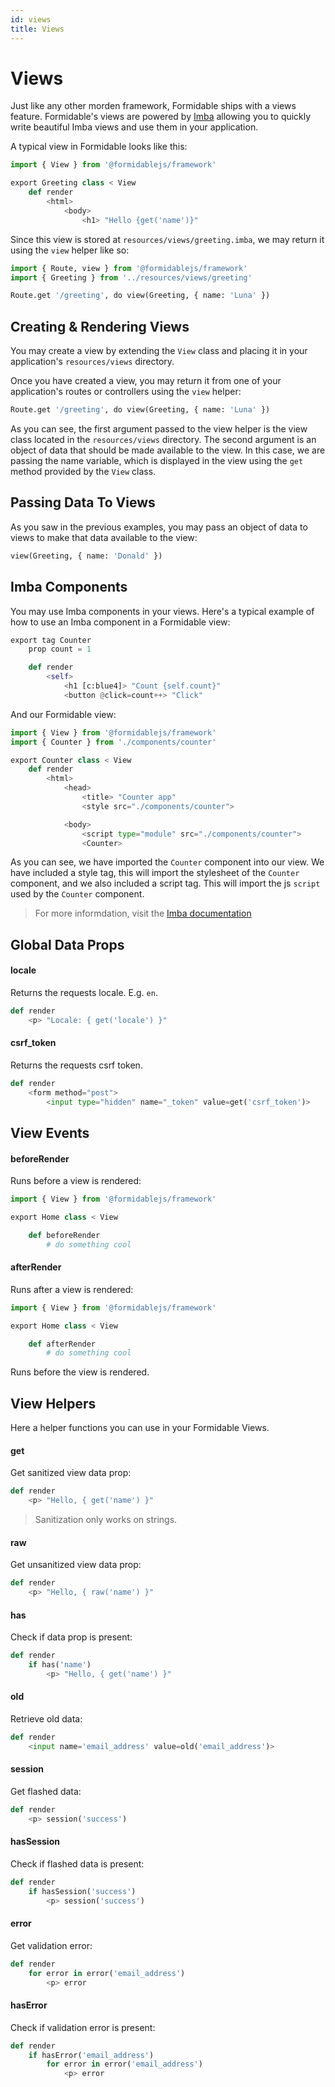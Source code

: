 ```yaml
---
id: views
title: Views
---
```


# Views

Just like any other morden framework, Formidable ships with a views feature. Formidable's views are powered by [Imba](https://imba.io/) allowing you to quickly write beautiful Imba views and use them in your application.

A typical view in Formidable looks like this:

```py title="resources/views/greeting.imba"
import { View } from '@formidablejs/framework'

export Greeting class < View
	def render
		<html>
			<body>
				<h1> "Hello {get('name')}"
```

Since this view is stored at `resources/views/greeting.imba`, we may return it using the `view` helper like so:

```py title="routes/api.imba"
import { Route, view } from '@formidablejs/framework'
import { Greeting } from '../resources/views/greeting'

Route.get '/greeting', do view(Greeting, { name: 'Luna' })
```

## Creating & Rendering Views

You may create a view by extending the `View` class and placing it in your application's `resources/views` directory.

Once you have created a view, you may return it from one of your application's routes or controllers using the `view` helper:

```py
Route.get '/greeting', do view(Greeting, { name: 'Luna' })
```

As you can see, the first argument passed to the view helper is the view class located in the `resources/views` directory. The second argument is an object of data that should be made available to the view. In this case, we are passing the name variable, which is displayed in the view using the `get` method provided by the `View` class.

## Passing Data To Views

As you saw in the previous examples, you may pass an object of data to views to make that data available to the view:

```py
view(Greeting, { name: 'Donald' })
```

## Imba Components

You may use Imba components in your views. Here's a typical example of how to use an Imba component in a Formidable view:

```py title="resources/views/components/counter.imba"
export tag Counter
	prop count = 1

	def render
		<self>
			<h1 [c:blue4]> "Count {self.count}"
			<button @click=count++> "Click"

```

And our Formidable view:

```py title="resources/views/app.imba"
import { View } from '@formidablejs/framework'
import { Counter } from './components/counter'

export Counter class < View
	def render
		<html>
			<head>
				<title> "Counter app"
				<style src="./components/counter">

			<body>
				<script type="module" src="./components/counter">
				<Counter>
```

As you can see, we have imported the `Counter` component into our view.
We have included a style tag, this will import the stylesheet of the `Counter` component, and we also included a script tag. This will import the js `script` used by the `Counter` component.

> For more informdation, visit the [Imba documentation](https://imba.io/tags/custom-components)

## Global Data Props

#### locale

Returns the requests locale. E.g. `en`.

```py
def render
	<p> "Locale: { get('locale') }"
```

#### csrf_token

Returns the requests csrf token.

```py
def render
	<form method="post">
		<input type="hidden" name="_token" value=get('csrf_token')>
```

## View Events

#### beforeRender

Runs before a view is rendered:

```py
import { View } from '@formidablejs/framework'

export Home class < View

	def beforeRender
		# do something cool
```

#### afterRender

Runs after a view is rendered:

```py
import { View } from '@formidablejs/framework'

export Home class < View

	def afterRender
		# do something cool
```

Runs before the view is rendered.

## View Helpers

Here a helper functions you can use in your Formidable Views.

#### get

Get sanitized view data prop:

```py
def render
	<p> "Hello, { get('name') }"
```

> Sanitization only works on strings.

#### raw

Get unsanitized view data prop:

```py
def render
	<p> "Hello, { raw('name') }"
```

#### has

Check if data prop is present:

```py
def render
	if has('name')
		<p> "Hello, { get('name') }"
```

#### old

Retrieve old data:

```py
def render
	<input name='email_address' value=old('email_address')>
```

#### session

Get flashed data:

```py
def render
	<p> session('success')
```

#### hasSession

Check if flashed data is present:

```py
def render
	if hasSession('success')
		<p> session('success')
```

#### error

Get validation error:

```py
def render
	for error in error('email_address')
		<p> error
```

#### hasError

Check if validation error is present:

```py
def render
	if hasError('email_address')
		for error in error('email_address')
			<p> error
```

